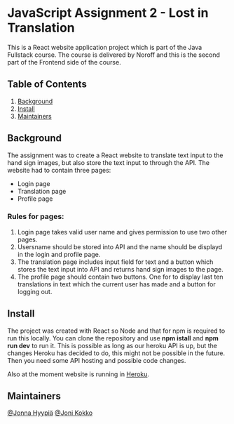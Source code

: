 
# JavaScript Assignment 2 - Lost in Translation
This is a React website application project which is part of the Java Fullstack course.
The course is delivered by Noroff and this is the second part of the Frontend side of the course.

## Table of Contents
1. [Background](#background)
2. [Install](#install)
3. [Maintainers](#maintainers)

## Background
The assignment was to create a React website to translate text input to the hand sign images, but also store the text input to through the API.
The website had to contain three pages:

- Login page
- Translation page
- Profile page

### Rules for pages:

1. Login page takes valid user name and gives permission to use two other pages.
2. Usersname should be stored into API and the name should be displayd in the login and profile page.
3. The translation page includes input field for text and a button which stores the text input into API and returns hand sign images to the page.
4. The profile page should contain two buttons. One for to display last ten translations in text which the current user has made and a button for logging out.

## Install
The project was created with React so Node and that for npm is required to run this locally. You can clone the repository and use **npm istall** and **npm run dev** to run it.
This is possible as long as our heroku API is up, but the changes Heroku has decided to do, this might not be possible in the future. Then you need some API hosting and possible code changes.

Also at the moment website is running in [Heroku](https://lost-in-translation-jojo.herokuapp.com/).

## Maintainers
[@Jonna Hyypiä](https://gitlab.com/johyy) [@Joni Kokko](https://gitlab.com/joniko)
